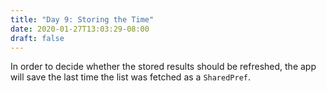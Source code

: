 ```yaml
---
title: "Day 9: Storing the Time"
date: 2020-01-27T13:03:29-08:00
draft: false
---
```


In order to decide whether the stored results should be refreshed, the app will save the last time the list was fetched as a `SharedPref`.